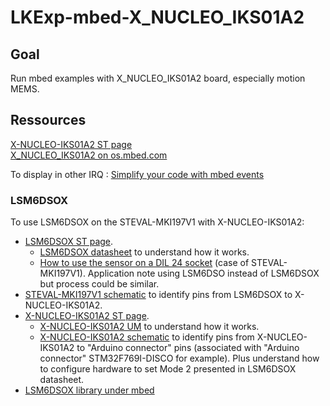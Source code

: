 # LKExp-mbed-X\_NUCLEO\_IKS01A2

## Goal

Run mbed examples with X\_NUCLEO\_IKS01A2 board, especially motion MEMS.

## Ressources

[X-NUCLEO-IKS01A2 ST page](https://www.st.com/en/ecosystems/x-nucleo-iks01a2.html#resource)  
[X\_NUCLEO\_IKS01A2 on os.mbed.com](https://os.mbed.com/components/X-NUCLEO-IKS01A2/) 

To display in other IRQ : [Simplify your code with mbed events](https://os.mbed.com/blog/entry/Simplify-your-code-with-mbed-events/)

### LSM6DSOX
To use LSM6DSOX on the STEVAL-MKI197V1 with X-NUCLEO-IKS01A2:

* [LSM6DSOX ST page](https://www.st.com/en/mems-and-sensors/lsm6dsox.html).
	* [LSM6DSOX datasheet](https://www.st.com/resource/en/datasheet/lsm6dsox.pdf) to understand how it works.
	* [How to use the sensor on a DIL 24 socket](https://www.st.com/resource/en/application_note/dm00628155-how-to-use-a-sensor-on-a-dil-24-socket-in-xcubemems1-package-applications-stmicroelectronics.pdf) (case of STEVAL-MKI197V1). Application note using LSM6DSO instead of LSM6DSOX but process could be similar.
* [STEVAL-MKI197V1 schematic](https://www.st.com/content/ccc/resource/technical/layouts_and_diagrams/schematic_pack/group0/d3/08/61/50/15/e4/46/7e/STEVAL-MKI197V1_SCHEMATIC/files/steval-mki197v1_schematic.pdf/jcr:content/translations/en.steval-mki197v1_schematic.pdf) to identify pins from LSM6DSOX to X-NUCLEO-IKS01A2.
* [X-NUCLEO-IKS01A2 ST page](https://www.st.com/en/ecosystems/x-nucleo-iks01a2.html).
	* [X-NUCLEO-IKS01A2 UM](https://www.st.com/resource/en/user_manual/dm00333132-getting-started-with-the-xnucleoiks01a2-motion-mems-and-environmental-sensor-expansion-board-for-stm32-nucleo-stmicroelectronics.pdf) to understand how it works.
	* [X-NUCLEO-IKS01A2 schematic](https://www.st.com/content/ccc/resource/technical/layouts_and_diagrams/schematic_pack/group0/e1/7a/8c/96/73/11/4e/0a/X-NUCLEO-IKS01A2%20schematics/files/x-nucleo-iks01a2_schematic.pdf/jcr:content/translations/en.x-nucleo-iks01a2_schematic.pdf) to identify pins from X-NUCLEO-IKS01A2 to "Arduino connector" pins (associated with "Arduino connector" STM32F769I-DISCO for example). Plus understand how to configure hardware to set Mode 2 presented in LSM6DSOX datasheet.
* [LSM6DSOX library under mbed](https://os.mbed.com/teams/ST/code/LSM6DSOX/)